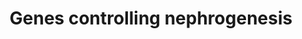 ---
annotations:
- type: Pathway Ontology
  value: signaling pathway
- type: Disease Ontology
  value: CAKUT
authors:
- Iulia.ioncu
- Fehrhart
- Finterly
communities:
- RareDiseases
description: Kidneys develop from intermediate mesoderm under the timed or sequential
  control of a growing number of genes. These genes have been identified at various
  stages of glomerulotubular development in the mammalian kidney. The genes listed
  have been tested in various genetically modified mice, and their location corresponds
  to the classical stages of kidney development postulated by Saxen in 1987.
last-edited: 2021-06-17
organisms:
- Homo sapiens
redirect_from:
- /index.php/Pathway:WP4823
- /instance/WP4823
schema-jsonld:
- '@context': https://schema.org/
  '@id': https://wikipathways.github.io/pathways/WP4823.html
  '@type': Dataset
  creator:
    '@type': Organization
    name: WikiPathways
  description: Kidneys develop from intermediate mesoderm under the timed or sequential
    control of a growing number of genes. These genes have been identified at various
    stages of glomerulotubular development in the mammalian kidney. The genes listed
    have been tested in various genetically modified mice, and their location corresponds
    to the classical stages of kidney development postulated by Saxen in 1987.
  keywords:
  - LAMB2
  - ITGA8
  - CXCL12
  - ITGA3
  - RET
  - FOXD1
  - GDNF
  - FOXC2
  - LHX1
  - PDGFB
  - FGF8
  - NOTCH2
  - CTNNB1
  - NPHS2
  - SHH
  - GLI3
  - LMX1B
  - NCK2
  - NCK1
  - HOXD11
  - SLIT2
  - ILK
  - EMX2
  - PDGFRB
  - NPHS1
  - WT1
  - CD36
  - FGFR2
  - CXCR4
  - SIX1
  - HOXA11
  - ROBO2
  - KIRREL1
  - FOXC1
  - ETV4
  - EYA1
  - VEGFA
  - PAX2
  - TCF21
  - ITGB1
  - WNT4
  - CD2AP
  - HNF1B
  - KDR
  license: CC0
  name: Genes controlling nephrogenesis
seo: CreativeWork
title: Genes controlling nephrogenesis
wpid: WP4823
---